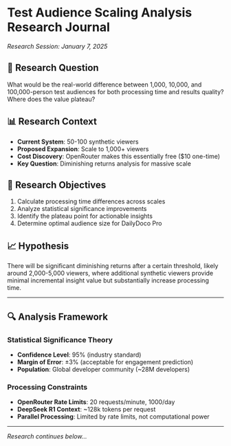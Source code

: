 # Test Audience Scaling Analysis Research Journal
*Research Session: January 7, 2025*

## 🧠 Research Question
What would be the real-world difference between 1,000, 10,000, and 100,000-person test audiences for both processing time and results quality? Where does the value plateau?

## 📊 Research Context
- **Current System**: 50-100 synthetic viewers
- **Proposed Expansion**: Scale to 1,000+ viewers
- **Cost Discovery**: OpenRouter makes this essentially free ($10 one-time)
- **Key Question**: Diminishing returns analysis for massive scale

## 🎯 Research Objectives
1. Calculate processing time differences across scales
2. Analyze statistical significance improvements
3. Identify the plateau point for actionable insights
4. Determine optimal audience size for DailyDoco Pro

## 📈 Hypothesis
There will be significant diminishing returns after a certain threshold, likely around 2,000-5,000 viewers, where additional synthetic viewers provide minimal incremental insight value but substantially increase processing time.

---

## 🔍 Analysis Framework

### Statistical Significance Theory
- **Confidence Level**: 95% (industry standard)
- **Margin of Error**: ±3% (acceptable for engagement prediction)
- **Population**: Global developer community (~28M developers)

### Processing Constraints
- **OpenRouter Rate Limits**: 20 requests/minute, 1000/day
- **DeepSeek R1 Context**: ~128k tokens per request
- **Parallel Processing**: Limited by rate limits, not computational power

---

*Research continues below...*